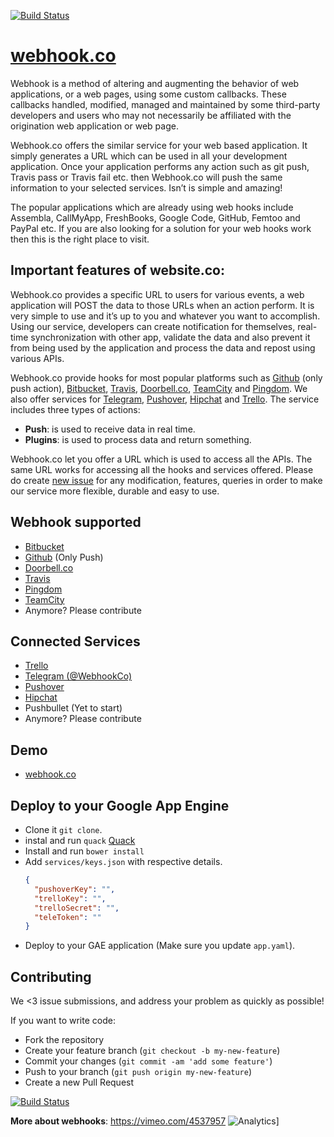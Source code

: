 [![Build Status](https://storage.googleapis.com/pgwebhook/Webhook.png)](http://webhook.co)

# [webhook.co](http://webhook.co)

Webhook is a method of altering and augmenting the behavior of web applications, or a web pages, using some custom callbacks. These callbacks handled, modified, managed and maintained by some third-party developers and users who may not necessarily be affiliated with the origination web application or web page. 

Webhook.co offers the similar service for your web based application. It simply generates a URL which can be used in all your development application. Once your application performs any action such as git push, Travis pass or Travis fail etc. then Webhook.co will push the same information to your selected services. Isn’t is simple and amazing!

The popular applications which are already using web hooks include Assembla, CallMyApp, FreshBooks, Google Code, GitHub, Femtoo and PayPal etc. If you are also looking for a solution for your web hooks work then this is the right place to visit. 

## Important features of website.co:

Webhook.co provides a specific URL to users for various events, a web application will POST the data to those URLs when an action perform. It is very simple to use and it’s up to you and whatever you want to accomplish. Using our service, developers can create notification for themselves, real-time synchronization with other app, validate the data and also prevent it from being used by the application and process the data and repost using various APIs.

Webhook.co provide hooks for most popular platforms such as [Github](https://developer.github.com/webhooks/) (only push action), [Bitbucket](https://confluence.atlassian.com/bitbucket/manage-webhooks-735643732.html), [Travis](http://docs.travis-ci.com/user/notifications/#Webhook-notification), [Doorbell.co](https://doorbell.io/docs/webhooks), [TeamCity](https://www.jetbrains.com/teamcity/) and [Pingdom](https://help.pingdom.com/hc/en-us/articles/203611322-Setting-up-a-Webhook-and-an-Alerting-Endpoint). We also offer services for [Telegram](http://www.telegram.org), [Pushover](http://pushover.net), [Hipchat](http://hipchat.com) and [Trello](http://www.trello.com). The service includes three types of actions:

* **Push**: is used to receive data in real time.
* **Plugins**: is used to process data and return something.

Webhook.co let you offer a URL which is used to access all the APIs. The same URL works for accessing all the hooks and services offered. Please do create [new issue](https://github.com/PredictionGuru/webhook/issues) for any modification, features, queries in order to make our service more flexible, durable and easy to use.


## Webhook supported

* [Bitbucket](https://confluence.atlassian.com/bitbucket/manage-webhooks-735643732.html)
* [Github](https://developer.github.com/webhooks/) (Only Push)
* [Doorbell.co](https://doorbell.io/docs/webhooks)
* [Travis](http://docs.travis-ci.com/user/notifications/#Webhook-notification)
* [Pingdom](https://help.pingdom.com/hc/en-us/articles/203611322-Setting-up-a-Webhook-and-an-Alerting-Endpoint)
* [TeamCity](https://www.jetbrains.com/teamcity/)
* Anymore? Please contribute

## Connected Services

* [Trello](http://www.trello.com)
* [Telegram (@WebhookCo)](http://www.telegram.org)
* [Pushover](http://pushover.net)
* [Hipchat](http://hipchat.com)
* Pushbullet (Yet to start)
* Anymore? Please contribute

## Demo

* [webhook.co](http://webhook.co)

## Deploy to your Google App Engine

* Clone it `git clone`.
* instal and run `quack` [Quack](https://github.com/Autodesk/quack)
* Install and run `bower install`
* Add `services/keys.json` with respective details.
	```json
    {
      "pushoverKey": "",
      "trelloKey": "",
      "trelloSecret": "",
      "teleToken": ""
    }
    ```
* Deploy to your GAE application (Make sure you update `app.yaml`).

## Contributing

We <3 issue submissions, and address your problem as quickly as possible!

If you want to write code:

* Fork the repository
* Create your feature branch (`git checkout -b my-new-feature`)
* Commit your changes (`git commit -am 'add some feature'`)
* Push to your branch (`git push origin my-new-feature`)
* Create a new Pull Request


[![Build Status](http://38.media.tumblr.com/7d922f7b05a10891d00543c7a4acb79d/tumblr_inline_mk24hqGq6X1qz4rgp.jpg)](http://webhook.co)

**More about webhooks**: https://vimeo.com/4537957
![Analytics](https://ga-beacon.appspot.com/UA-68498210-1/webhook/repo)]
